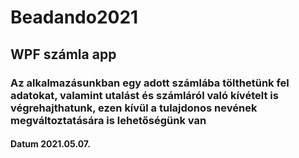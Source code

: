 # Beadando2021
## WPF számla app
### Az alkalmazásunkban egy adott számlába tölthetünk fel adatokat, valamint utalást és számláról való kívételt is végrehajthatunk, ezen kívül a tulajdonos nevének megváltoztatására is lehetőségünk van
#### Datum 2021.05.07.
